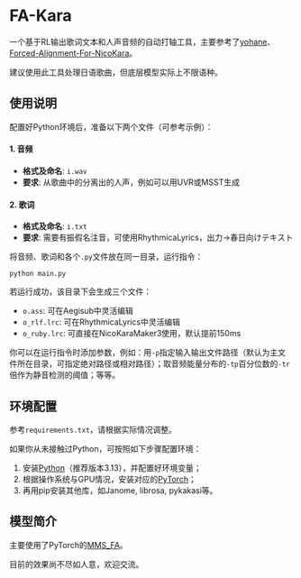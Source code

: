 # FA-Kara
一个基于RL输出歌词文本和人声音频的自动打轴工具，主要参考了[yohane](https://github.com/Japan7/yohane)、[Forced-Alignment-For-NicoKara](https://github.com/oHEILIo/Forced-Alignment-For-NicoKara/)。

建议使用此工具处理日语歌曲，但底层模型实际上不限语种。

## 使用说明
配置好Python环境后，准备以下两个文件（可参考示例）：
#### 1. 音频
- **格式及命名**: `i.wav`
- **要求**: 从歌曲中的分离出的人声，例如可以用UVR或MSST生成

#### 2. 歌词
- **格式及命名**: `i.txt`
- **要求**: 需要有振假名注音，可使用RhythmicaLyrics，出力->春日向けテキスト

将音频、歌词和各个`.py`文件放在同一目录，运行指令：
``` shell
python main.py
```

若运行成功，该目录下会生成三个文件：
- `o.ass`: 可在Aegisub中灵活编辑
- `o_rlf.lrc`: 可在RhythmicaLyrics中灵活编辑
- `o_ruby.lrc`: 可直接在NicoKaraMaker3使用，默认提前150ms

你可以在运行指令时添加参数，例如：用`-p`指定输入输出文件路径（默认为主文件所在目录，可指定绝对路径或相对路径）；取音频能量分布的`-tp`百分位数的`-tr`倍作为静音检测的阈值；等等。

## 环境配置
参考`requirements.txt`，请根据实际情况调整。

如果你从未接触过Python，可按照如下步骤配置环境：
1. 安装[Python](https://www.python.org/)（推荐版本3.13），并配置好环境变量；
2. 根据操作系统与GPU情况，安装对应的[PyTorch](https://pytorch.org/get-started/locally/)；
3. 再用pip安装其他库，如Janome, librosa, pykakasi等。

## 模型简介
主要使用了PyTorch的[MMS_FA](https://arxiv.org/abs/2305.13516)。

目前的效果尚不尽如人意，欢迎交流。